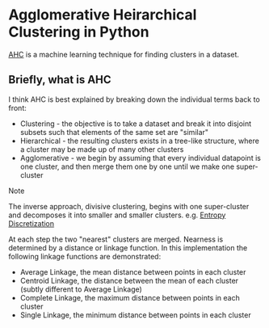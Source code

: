 # Agglomerative Heirarchical Clustering in Python

[AHC](https://en.wikipedia.org/wiki/Hierarchical_clustering) is a machine learning technique for finding clusters in a dataset.

## Briefly, what is AHC
I think AHC is best explained by breaking down the individual terms back to front:
+ Clustering - the objective is to take a dataset and break it into disjoint subsets such that elements of the same set are "similar"
+ Hierarchical - the resulting clusters exists in a tree-like structure, where a cluster may be made up of many other clusters
+ Agglomerative - we begin by assuming that every individual datapoint is one cluster, and then merge them one by one until we make one super-cluster

> [!NOTE]
> The inverse approach, divisive clustering, begins with one super-cluster and decomposes it into smaller and smaller clusters. e.g. [Entropy Discretization](https://github.com/Pickersgill/EntropyDiscretization)

At each step the two "nearest" clusters are merged. Nearness is determined by a distance or linkage function. In this implementation the following linkage functions are demonstrated:
+ Average Linkage, the mean distance between points in each cluster
+ Centroid Linkage, the distance between the mean of each cluster (subtly different to Average Linkage)
+ Complete Linkage, the maximum distance between points in each cluster
+ Single Linkage, the minimum distance between points in each cluster
